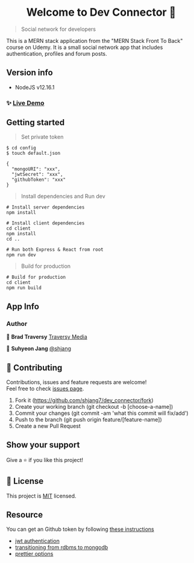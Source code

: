 <h1 align="center">Welcome to Dev Connector 👋</h1>

> Social network for developers

This is a MERN stack application from the "MERN Stack Front To Back" course on Udemy. It is a small social network app that includes authentication, profiles and forum posts.

## Version info

- NodeJS v12.16.1

### ✨ [Live Demo](https://suh-dev-connector.herokuapp.com/)

## Getting started

> Set private token

```
$ cd config
$ touch default.json
```

```
{
  "mongoURI": "xxx",
  "jwtSecret": "xxx",
  "githubToken": "xxx"
}
```

> Install dependencies and Run dev

```
# Install server dependencies
npm install

# Install client dependencies
cd client
npm install
cd ..

# Run both Express & React from root
npm run dev
```

> Build for production

```
# Build for production
cd client
npm run build
```

## App Info

### Author

👤 **Brad Traversy** [Traversy Media](https://www.traversymedia.com/)

👤 **Suhyeon Jang** [@shjang](https://www.linkedin.com/in/shjang/)

## 🤝 Contributing

Contributions, issues and feature requests are welcome!<br />Feel free to check [issues page](https://github.com/shjang7/dev_connector/issues).

1. Fork it (https://github.com/shjang7/dev_connector/fork)
2. Create your working branch (git checkout -b [choose-a-name])
3. Commit your changes (git commit -am 'what this commit will fix/add')
4. Push to the branch (git push origin feature/[feature-name])
5. Create a new Pull Request

## Show your support

Give a ⭐️ if you like this project!

## 📝 License

This project is [MIT](./LICENSE) licensed.

## Resource

You can get an Github token by following [these instructions](https://help.github.com/en/github/authenticating-to-github/creating-a-personal-access-token-for-the-command-line)

- [jwt authentication](https://jwt.io/)
- [transitioning from rdbms to mongodb](https://www.mongodb.com/blog/post/transitioning-from-relational-databases-to-mongodb)
- [prettier options](https://prettier.io/docs/en/options.html)
